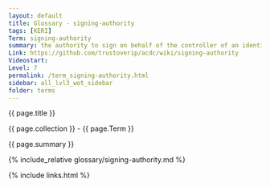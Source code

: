 ```yaml
---
layout: default
title: Glossary - signing-authority
tags: [KERI]
Term: signing-authority
summary: the authority to sign on behalf of the controller of an identifier.
Link: https://github.com/trustoverip/acdc/wiki/signing-authority
Videostart: 
Level: 7
permalink: /term_signing-authority.html
sidebar: all_lvl3_wot_sidebar
folder: terms
---
```


{{ page.title }}

{{ page.collection }} - {{ page.Term }}

   {{ page.summary }}

{% include_relative glossary/signing-authority.md %}

 {% include links.html %} 
